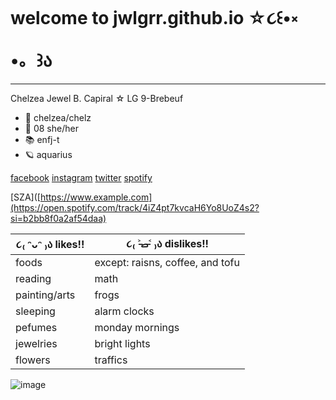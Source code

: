 # welcome to jwlgrr.github.io ☆૮꒰•༝ •。꒱ა 

-------------------------------------------------
Chelzea Jewel B. Capiral ☆  LG 9-Brebeuf 

- 💭 chelzea/chelz  
- 🎨 08 she/her 
- 📚 enfj-t 
- 🪐 aquarius 

[facebook](https://www.facebook.com/chelzea.jewel.5) [instagram](https://www.instagram.com/_chelzeacapiral) [twitter](https://www.twitter.com/_chelzeacapiral) [spotify](https://www.spotify.com/chelziedy)

[SZA]([https://www.example.com](https://open.spotify.com/track/4iZ4pt7kvcaH6Yo8UoZ4s2?si=b2bb8f0a2af54daa)


| ૮₍ ᵔᴗᵔ ₎ა likes!! | ૮₍ ˃̵ࡇ˂̵ ₎ა dislikes!! |
| ----------- | ----------- |
| foods | except: raisns, coffee, and tofu  |
| reading | math | 
| painting/arts | frogs  |
| sleeping |  alarm clocks |
| pefumes | monday mornings  | 
| jewelries  |  bright lights | 
| flowers  |  traffics | 

![image](https://user-images.githubusercontent.com/122419116/212211603-2a7f03ac-f7b7-431b-b7ea-861a5b653c52.png)
